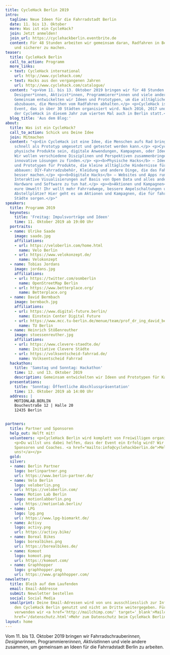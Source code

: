 ```yaml
---
title: CycleHack Berlin 2019
intro:
  tagline: Neue Ideen für die Fahrradstadt Berlin
  date: 11. bis 13. Oktober
  more: Was ist ein CycleHack?
  join: Jetzt anmelden!
  join_url: https://cyclehackberlin.eventbrite.de
  content: Für 48 Stunden arbeiten wir gemeinsam daran, Radfahren in Berlin besser
    und sicherer zu machen.
teaser:
  title: CycleHack Berlin
  call_to_action: Programm
  more_links:
  - text: CycleHack international
    url: http://www.cyclehack.com/
  - text: Hacks aus den vergangenen Jahren
    url: http://www.cyclehack.com/catalogue/
  content: "<p>Vom 11. bis 13. Oktober 2019 bringen wir für 48 Stunden Fahrradschrauber*innen,
    Designer*innen, Aktivist*innen, Programmierer*innen und viele andere zusammen.
    Gemeinsam entwickelten wir Ideen und Prototypen, um die alltäglichen Hindernisse
    abzubauen, die Menschen vom Radfahren abhalten.</p> <p>CycleHack ist ein globales
    Event, das in über 30 Städten organisiert wird. Nach 2016, 2017 und 2018 findet
    der CycleHack in diesem Jahr zum vierten Mal auch in Berlin statt.</p>"
  blog_title: 'Aus dem Blog:'
about:
  title: Was ist ein CycleHack?
  call_to_action: Schick uns Deine Idee
  join: Mitmachen
  content: "<p>Ein CycleHack ist eine Idee, die Menschen aufs Rad bringen soll und
    schnell als Prototyp umgesetzt und getestet werden kann.</p> <p>CycleHacks können
    physische Produkte sein, digitale Anwendungen, Kampagnen, oder Ideen zur Fahrradinfrastruktur.
    Wir wollen verschiedene Disziplinen und Perspektiven zusammenbringen, um gemeinsam
    innovative Lösungen zu finden.</p> <p><b>Physische Hacks</b> – Ideen, Basteleien
    und Prototypen für Produkte, die kleine alltägliche Hindernisse fürs Radfahren
    abbauen: DIY-Fahrradzubehör, Kleidung und andere Dinge, die das Fahrradfahren
    besser machen.</p> <p><b>Digitale Hacks</b> – Websites und Apps rund ums Radfahren,
    Interaktive Visualisierungen auf Basis von Open Data und alles andere, das mit
    Hardware und Software zu tun hat.</p> <p><b>Aktionen und Kampagnen</b> – Hackt
    eure Umwelt! Ihr wollt mehr Fahrradwege, bessere Ampelschaltungen und sichere
    Abstellplätze? Hier geht es um Aktionen und Kampagnen, die für fahrradfreundlichere
    Städte sorgen.</p>"
speakers:
  title: Programm 2019
  keynotes:
    title: 'Freitag: Impulsvorträge und Ideen'
    time: 11. Oktober 2019 ab 19:00 Uhr
  portraits:
  - name: Ulrike Saade
    image: saade.jpg
    affiliations:
    - url: https://veloberlin.com/home.html
      name: Velo Berlin
    - url: https://www.velokonzept.de/
      name: Velokonzept
  - name: Tobias Jordans
    image: jordans.jpg
    affiliations:
    - url: https://twitter.com/osmberlin
      name: OpenStreetMap Berlin
    - url: https://www.betterplace.org/
      name: Betterplace.org
  - name: David Bermbach
    image: bermbach.jpg
    affiliations:
    - url: https://www.digital-future.berlin/
      name: Einstein Center Digital Future
    - url: https://www.mcc.tu-berlin.de/menue/team/prof_dr_ing_david_bermbach/
      name: TU Berlin
  - name: Heinrich Stößenreuther
    image: stoessenreuther.jpg
    affiliations:
    - url: https://www.clevere-staedte.de/
      name: Initiative Clevere Städte
    - url: https://volksentscheid-fahrrad.de/
      name: Volksentscheid Fahrrad
  hackathon:
    title: 'Samstag und Sonntag: Hackathon'
    time: 12. und 13. Oktober 2019
    description: Gemeinsam entwickelten wir Ideen und Prototypen für Kampagnen, digitale Tools und Fahrrad-Hacks um die alltäglichen Hindernisse abzubauen, die Menschen vom Radfahren abhalten.
  presentations: 
    title: 'Sonntag: Öffentliche Abschlusspräsentation'
    time: 13. Oktober 2019 ab 14:00 Uhr
  address: |
    MOTIONLAB.BERLIN
    Bouchestraße 12 | Halle 20
    12435 Berlin


partners:
  title: Partner und Sponsoren
  help_out: Helft mit!
  volunteers: <p>CycleHack Berlin wird komplett von Freiwilligen organisiert.</p>
    <p>Du willst uns dabei helfen, dass der Event ein Erfolg wird? Wir suchen Helfer,
    Sponsoren und Coaches. <a href="mailto:info@cyclehackberlin.de">Melde dich bei
    uns!</a></p>
  gold: 
  silver:
  - name: Berlin Partner
    logo: berlinpartner.png
    url: https://www.berlin-partner.de/
  - name: Velo Berlin
    logo: veloberlin.png
    url: https://veloberlin.com/
  - name: Motion Lab Berlin
    logo: motionlabberlin.png
    url: https://motionlab.berlin/
  - name: LPG
    logo: lpg.png
    url: https://www.lpg-biomarkt.de/
  - name: Activy
    logo: activy.png
    url: https://activy.bike/
  - name: Boreal Bikes
    logo: borealbikes.png
    url: https://borealbikes.de/
  - name: Komoot
    logo: komoot.png
    url: https://komoot.com/
  - name: Graphhopper
    logo: graphhopper.png
    url: https://www.graphhopper.com/
newsletter:
  title: Bleib auf dem Laufenden
  email: Email-Addresse
  submit: Newsletter bestellen
  social: Social Media
  smallprint: Deine Email-Adressen wird von uns ausschliesslich zur Information über
    den CycleHack Berlin genutzt und nicht an Dritte weitergegeben. Für diesen Verteiler
    verwenden wir <a href='http://mailchimp.com/' target='_blank'>Mailchimp</a>.<br/><a
    href='/datenschutz.html'>Mehr zum Datenschutz beim CycleHack Berlin</a>
layout: home
---
```


Vom 11. bis 13. Oktober 2019 bringen wir Fahrradschrauber*innen, Designer*innen, Programmierer*innen, Aktivist*innen und viele andere zusammen, um gemeinsam an Ideen für die Fahrradstadt Berlin zu arbeiten.

